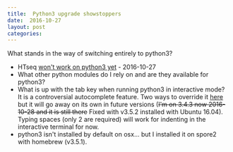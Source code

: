 ```yaml
---
title:  Python3 upgrade showstoppers
date:  2016-10-27
layout: post
categories:
---
```

What stands in the way of switching entirely to python3?
  * HTseq [won't work on python3 yet][1] - 2016-10-27
  * What other python modules do I rely on and are they available for python3?
  * What is up with the tab key when running python3 in interactive mode? It is a controversial autocomplete feature. Two ways to override it [here][2] but it will go away on its own in future versions (<del>I'm on 3.4.3 now 2016-10-28 and it is still there</del> Fixed with v3.5.2 installed with Ubuntu 16.04). Typing spaces (only 2 are required) will work for indenting in the interactive terminal for now.
  * python3 isn't installed by default on osx... but I installed it on spore2 with homebrew (v3.5.1). 


[1]: http://www-huber.embl.de/HTSeq/doc/install.html#install
[2]: http://stackoverflow.com/questions/19737454/cant-use-tab-in-python-shell
